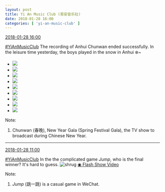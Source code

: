 ```yaml
---
layout: post
title: Yi An Music Club (易安音乐社)
date: 2018-01-28 16:00
categories: [ 'yi-an-music-club' ]
---
```


<div class="weibo-info">
  <a href="https://weibo.com/6094546964/G0v5p4RP1">2018-01-28 16:00</a>
</div>

[#YiAnMusicClub](https://weibo.com/p/100808beae2e3e05b17b64f63ebedca39f19b2/super_index) The recording of Anhui Chunwan ended successfully. In the leisure time yesterday, the boys played in the snow in Anhui ❄️~

<!-- more -->

<ul class="weibo-pic-list-3">
  <li class="weibo-pic">
    <a href="//wx3.sinaimg.cn/mw690/006Es64Aly1fnwd6mh2qkj31kw11xqv6.jpg"><img src="//wx3.sinaimg.cn/thumb150/006Es64Aly1fnwd6mh2qkj31kw11xqv6.jpg"/></a>
  </li>
  <li class="weibo-pic">
    <a href="//wx2.sinaimg.cn/mw690/006Es64Aly1fnwd6r0mj7j31jk2bcu0y.jpg"><img src="//wx2.sinaimg.cn/thumb150/006Es64Aly1fnwd6r0mj7j31jk2bcu0y.jpg"/></a>
  </li>
  <li class="weibo-pic">
    <a href="//wx3.sinaimg.cn/mw690/006Es64Aly1fnwd6ndjbwj31jk2bc1kz.jpg"><img src="//wx3.sinaimg.cn/thumb150/006Es64Aly1fnwd6ndjbwj31jk2bc1kz.jpg"/></a>
  </li>
  <li class="weibo-pic">
    <a href="//wx4.sinaimg.cn/mw690/006Es64Aly1fnwd6rv3e0j31jk2bce83.jpg"><img src="//wx4.sinaimg.cn/thumb150/006Es64Aly1fnwd6rv3e0j31jk2bce83.jpg"/></a>
  </li>
  <li class="weibo-pic">
    <a href="//wx3.sinaimg.cn/mw690/006Es64Aly1fnwd6ljrkfj31kw11xb2a.jpg"><img src="//wx3.sinaimg.cn/thumb150/006Es64Aly1fnwd6ljrkfj31kw11xb2a.jpg"/></a>
  </li>
  <li class="weibo-pic">
    <a href="//wx2.sinaimg.cn/mw690/006Es64Aly1fnwd6r5cesj31jk2bc1kz.jpg"><img src="//wx2.sinaimg.cn/thumb150/006Es64Aly1fnwd6r5cesj31jk2bc1kz.jpg"/></a>
  </li>
  <li class="weibo-pic">
    <a href="//wx3.sinaimg.cn/mw690/006Es64Aly1fnwd6r1gfqj31kw11xu0y.jpg"><img src="//wx3.sinaimg.cn/thumb150/006Es64Aly1fnwd6r1gfqj31kw11xu0y.jpg"/></a>
  </li>
  <li class="weibo-pic">
    <a href="//wx3.sinaimg.cn/mw690/006Es64Aly1fnwd6l43eij31kw11x7wi.jpg"><img src="//wx3.sinaimg.cn/thumb150/006Es64Aly1fnwd6l43eij31kw11x7wi.jpg"/></a>
  </li>
  <li class="weibo-pic">
    <a href="//wx1.sinaimg.cn/mw690/006Es64Aly1fnwd6kqq8uj31jk2bbb2a.jpg"><img src="//wx1.sinaimg.cn/thumb150/006Es64Aly1fnwd6kqq8uj31jk2bbb2a.jpg"/></a>
  </li>
</ul>

Note:
1. Chunwan (春晚), New Year Gala (Spring Festival Gala), the TV show to broadcast during Chinese New Year.

---

<div class="weibo-info">
  <a href="https://weibo.com/6094546964/G0t7DCd30">2018-01-28 11:00</a>
</div>

[#YiAnMusicClub](https://weibo.com/p/100808beae2e3e05b17b64f63ebedca39f19b2/super_index) In the the complicated game *Jump*, who is the final winner? It's hard to guess. ![shrug](https://img.t.sinajs.cn/t4/appstyle/expression/ext/normal/09/pcmoren_tanshou_org.png) [◉ Flash Show Video](https://www.miaopai.com/show/d5M5gY51VC7n7kLtBC1K4Uv-wRoCLRb4ipz0NA__.htm)

Note:
1. *Jump* (跳一跳) is a casual game in WeChat.
